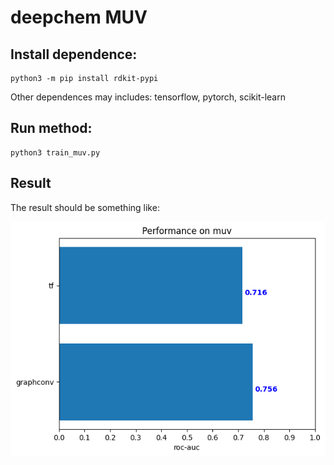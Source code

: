 # deepchem MUV

## Install dependence:
```shell
python3 -m pip install rdkit-pypi
```
Other dependences may includes: tensorflow, pytorch, scikit-learn

## Run method:
```
python3 train_muv.py
```

## Result
The result should be something like:

![MUV plots](muv_plot.png)
